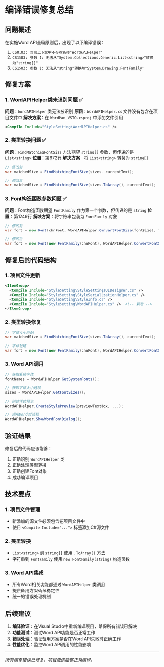 # 编译错误修复总结

## 问题概述

在实施Word API全局原则后，出现了以下编译错误：

1. `CS0103: 当前上下文中不存在名称"WordAPIHelper"`
2. `CS1503: 参数 1: 无法从"System.Collections.Generic.List<string>"转换为"string[]"`
3. `CS1503: 参数 1: 无法从"string"转换为"System.Drawing.FontFamily"`

## 修复方案

### 1. WordAPIHelper类未识别问题 ✅

**问题**：`WordAPIHelper` 类无法被识别
**原因**：`WordAPIHelper.cs` 文件没有包含在项目文件中
**解决方案**：在 `WordMan_VSTO.csproj` 中添加文件引用

```xml
<Compile Include="StyleSetting\WordAPIHelper.cs" />
```

### 2. 类型转换问题 ✅

**问题**：`FindMatchingFontSize` 方法期望 `string[]` 参数，但传递的是 `List<string>`
**位置**：第672行
**解决方案**：将 `List<string>` 转换为 `string[]`

```csharp
// 修改前
var matchedSize = FindMatchingFontSize(sizes, currentText);

// 修改后
var matchedSize = FindMatchingFontSize(sizes.ToArray(), currentText);
```

### 3. Font构造函数参数问题 ✅

**问题**：Font构造函数期望 `FontFamily` 作为第一个参数，但传递的是 `string`
**位置**：第1249行
**解决方案**：将字符串包装为 `FontFamily` 对象

```csharp
// 修改前
var font = new Font(chnFont, WordAPIHelper.ConvertFontSize(fontSize), fontStyle);

// 修改后
var font = new Font(new FontFamily(chnFont), WordAPIHelper.ConvertFontSize(fontSize), fontStyle);
```

## 修复后的代码结构

### 1. 项目文件更新
```xml
<ItemGroup>
  <Compile Include="StyleSetting\StyleSettingsUIDesigner.cs" />
  <Compile Include="StyleSetting\StyleSerializationHelper.cs" />
  <Compile Include="StyleSetting\StyleInfo.cs" />
  <Compile Include="StyleSetting\WordAPIHelper.cs" />  <!-- 新增 -->
</ItemGroup>
```

### 2. 类型转换修复
```csharp
// 字体大小匹配
var matchedSize = FindMatchingFontSize(sizes.ToArray(), currentText);

// 字体创建
var font = new Font(new FontFamily(chnFont), WordAPIHelper.ConvertFontSize(fontSize), fontStyle);
```

### 3. Word API调用
```csharp
// 获取系统字体
fontNames = WordAPIHelper.GetSystemFonts();

// 获取字体大小选项
sizes = WordAPIHelper.GetFontSizes();

// 创建样式预览
WordAPIHelper.CreateStylePreview(previewTextBox, ...);

// 调用Word对话框
WordAPIHelper.ShowWordFontDialog();
```

## 验证结果

修复后的代码应该能够：
1. 正确识别 `WordAPIHelper` 类
2. 正确处理类型转换
3. 正确创建Font对象
4. 成功编译项目

## 技术要点

### 1. 项目文件管理
- 新添加的源文件必须包含在项目文件中
- 使用 `<Compile Include="...">` 标签添加C#源文件

### 2. 类型转换
- `List<string>` 到 `string[]` 使用 `.ToArray()` 方法
- 字符串到 `FontFamily` 使用 `new FontFamily(string)` 构造函数

### 3. Word API集成
- 所有Word相关功能都通过 `WordAPIHelper` 类调用
- 提供备用方案确保稳定性
- 统一的错误处理机制

## 后续建议

1. **编译验证**：在Visual Studio中重新编译项目，确保所有错误已解决
2. **功能测试**：测试Word API功能是否正常工作
3. **错误处理**：验证备用方案是否在Word API失败时正确工作
4. **性能优化**：监控Word API调用的性能影响

---

*所有编译错误已修复，项目应该能够正常编译。*
